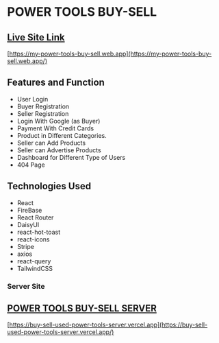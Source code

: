 # POWER TOOLS BUY-SELL

## [Live Site Link](https://my-power-tools-buy-sell.web.app/)
[https://my-power-tools-buy-sell.web.app](https://my-power-tools-buy-sell.web.app/)

## Features and Function

* User Login
* Buyer Registration
* Seller Registration
* Login With Google (as Buyer)
* Payment With Credit Cards
* Product in Different Categories.
* Seller can Add Products
* Seller can Advertise Products
* Dashboard for Different Type of Users
* 404 Page

## Technologies Used

* React
* FireBase
* React Router
* DaisyUI
* react-hot-toast
* react-icons
* Stripe
* axios
* react-query
* TailwindCSS

### Server Site

## [POWER TOOLS BUY-SELL SERVER](https://buy-sell-used-power-tools-server.vercel.app/)
[https://buy-sell-used-power-tools-server.vercel.app](https://buy-sell-used-power-tools-server.vercel.app/)